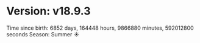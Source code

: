 # Version: v18.9.3
Time since birth: 6852 days, 164448 hours, 9866880 minutes, 592012800 seconds
Season: Summer ☀️
